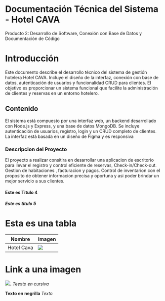 # Documentación Técnica del Sistema - Hotel CAVA
Producto 2: Desarrollo de Software, Conexión con Base de Datos y Documentación de Código
# Introducción
Este documento describe el desarrollo técnico del sistema de gestión hotelera Hotel CAVA. Incluye el diseño de la interfaz, conexión con base de datos, autenticación de usuarios y funcionalidad CRUD para clientes. El objetivo es proporcionar un sistema funcional que facilite la administración de clientes y reservas en un entorno hotelero.

## Contenido
El sistema está compuesto por una interfaz web, un backend desarrollado con Node.js y Express, y una base de datos MongoDB. Se incluye autenticación de usuarios, registro, login y un CRUD completo de clientes. La interfaz está basada en un diseño de Figma y es responsiva

### Descripcion del Proyecto
El proyecto a realizar consitira en desarrollar una aplicacion de escritorio para llevar el registro y control eficiente de reservas, Check-in/Check-out. Gestion de habitaciones , facturacion y pagos. 
Control de inventarion con el proposito de obtener informacion precisa y oportuna y asi poder brindar un mejor servicio a sus clientes.
#### Este es Titulo 4
##### Este es titulo 5

# Esta es una tabla

|Nombre | Imagen |
|-------|-------|
|Hotel Cava|![](/Datos/Hotel.jpg)|

# Link a una imagen 
![](/datos/Hotel.gpg).
*Teexto en cursiva*

**Texto en negrilla**
_Texto_
